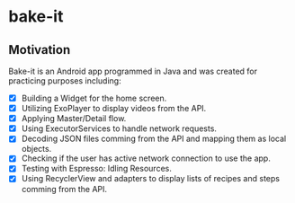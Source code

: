 # bake-it

## Motivation
Bake-it is an Android app programmed in Java and was created for practicing purposes including:

- [x] Building a Widget for the home screen.
- [x] Utilizing ExoPlayer to display videos from the API.
- [x] Applying Master/Detail flow.
- [x] Using ExecutorServices to handle network requests.
- [x] Decoding JSON files comming from the API and mapping them as local objects.
- [x] Checking if the user has active network connection to use the app.
- [x] Testing with Espresso: Idling Resources.
- [x] Using RecyclerView and adapters to display lists of recipes and steps comming from the API.
